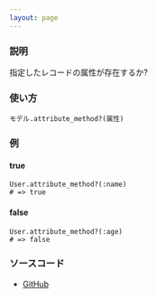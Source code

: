 ```yaml
---
layout: page
---
```

### 説明
指定したレコードの属性が存在するか?

### 使い方
    モデル.attribute_method?(属性)

### 例
#### true
    User.attribute_method?(:name)
    # => true

#### false
    User.attribute_method?(:age)
    # => false

### ソースコード
* [GitHub](https://github.com/rails/rails/blob/f33d52c95217212cbacc8d5e44b5a8e3cdc6f5b3/activerecord/lib/active_record/attribute_methods.rb#L142)
